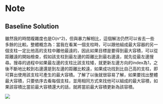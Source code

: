 # Note

## Baseline Solution

雖然我的時間複雜度也是O(n^2)，但與暴力解相比，這個解法仍然可以省去一些多餘的比較。整體概念為：當我在看某一個支柱時，可以跟他組成最大容器的另一個支柱一定比他高的支柱中離他最遠的，因此如果目標是要得到最大容積，可以從距離遠的開始檢查，假如該支柱到最左邊的距離比到最右邊遠，就先從最左邊搜尋。搜尋的過程中如果最左邊的支柱比該支柱矮，就更新左邊方向的index為1，之後不斷地比較到右邊還是到左邊的距離比較遠，如果成功找到比自己高的支柱，即可算出使用該支柱可產生的最大容積。了解了以後就很容易了解，如果要找出整體最大容積，只要依序去看每個支柱，並用相同方式來找他可以組成的最大容積，如果該容積比當前最大容積還大的話，就將當前最大容積更新為該容積。

![](https://i.imgur.com/S77kawG.png)
